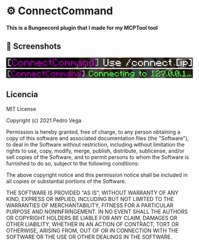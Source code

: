 # ⚙️ ConnectCommand

<h4> This is a Bungeecord plugin that I made for my MCPTool tool </h4>

## 📸 Screenshots

<img src="https://github.com/wrrulos/Imagenes-Github/blob/main/ConnectCommand/1.PNG">
<img src="https://github.com/wrrulos/Imagenes-Github/blob/main/ConnectCommand/2.PNG">

## Licencia 

MIT License

Copyright (c) 2021 Pedro Vega

Permission is hereby granted, free of charge, to any person obtaining a copy
of this software and associated documentation files (the "Software"), to deal
in the Software without restriction, including without limitation the rights
to use, copy, modify, merge, publish, distribute, sublicense, and/or sell
copies of the Software, and to permit persons to whom the Software is
furnished to do so, subject to the following conditions:

The above copyright notice and this permission notice shall be included in all
copies or substantial portions of the Software.

THE SOFTWARE IS PROVIDED "AS IS", WITHOUT WARRANTY OF ANY KIND, EXPRESS OR
IMPLIED, INCLUDING BUT NOT LIMITED TO THE WARRANTIES OF MERCHANTABILITY,
FITNESS FOR A PARTICULAR PURPOSE AND NONINFRINGEMENT. IN NO EVENT SHALL THE
AUTHORS OR COPYRIGHT HOLDERS BE LIABLE FOR ANY CLAIM, DAMAGES OR OTHER
LIABILITY, WHETHER IN AN ACTION OF CONTRACT, TORT OR OTHERWISE, ARISING FROM,
OUT OF OR IN CONNECTION WITH THE SOFTWARE OR THE USE OR OTHER DEALINGS IN THE
SOFTWARE.

 
